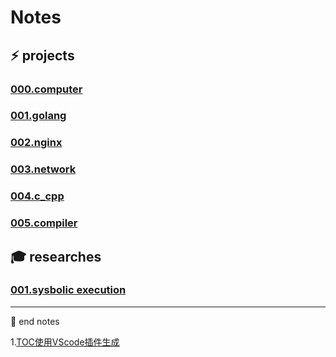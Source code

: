 # Notes

## :zap: projects

### [000.computer](/projects/000.computer.md)

### [001.golang](/projects/001.golang.md)

### [002.nginx](/projects/002.nginx.md)

### [003.network](/projects/003.network.md)

### [004.c_cpp](/projects/004.c_cpp.md)

### [005.compiler](/projects/005.compiler.md)

## :mortar_board: researches

### [001.sysbolic execution](/researches/001.symbolic_execution.md)


---
:pencil: end notes

1.[TOC使用VScode插件生成](https://marketplace.visualstudio.com/items?itemName=yzhang.markdown-all-in-one)
